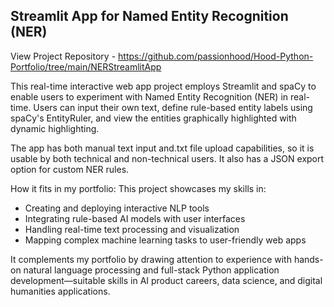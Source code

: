 ## Streamlit App for Named Entity Recognition (NER)
View Project Repository - https://github.com/passionhood/Hood-Python-Portfolio/tree/main/NERStreamlitApp

This real-time interactive web app project employs Streamlit and spaCy to enable users to experiment with Named Entity Recognition (NER) in real-time. Users can input their own text, define rule-based entity labels using spaCy's EntityRuler, and view the entities graphically highlighted with dynamic highlighting.

The app has both manual text input and.txt file upload capabilities, so it is usable by both technical and non-technical users. It also has a JSON export option for custom NER rules.

How it fits in my portfolio:
This project showcases my skills in:
- Creating and deploying interactive NLP tools
- Integrating rule-based AI models with user interfaces
- Handling real-time text processing and visualization
- Mapping complex machine learning tasks to user-friendly web apps

It complements my portfolio by drawing attention to experience with hands-on natural language processing and full-stack Python application development—suitable skills in AI product careers, data science, and digital humanities applications.
